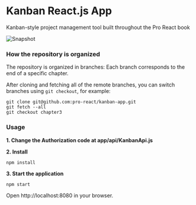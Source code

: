 Kanban React.js App
=====================

Kanban-style project management tool built throughout the Pro React book

![Snapshot](https://cloud.githubusercontent.com/assets/33676/10969936/76e8f39e-83b2-11e5-8a36-0c5632850711.png)


### How the repository is organized

The repository is organized in branches: Each branch corresponds to the end of a specific chapter.

After cloning and fetching all of the remote branches, you can switch branches using `git checkout`, for example:

```
git clone git@github.com:pro-react/kanban-app.git
git fetch --all
git checkout chapter3
```

### Usage

**1. Change the Authorization code at app/api/KanbanApi.js**

**2. Install**
```
npm install
```

**3. Start the application**
```
npm start
```

Open http://localhost:8080 in your browser.
